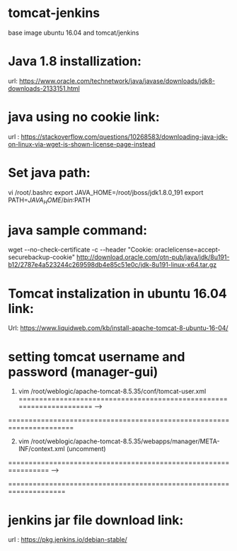 # tomcat-jenkins
base image ubuntu 16.04 and tomcat/jenkins

Java 1.8 installization:
=======================

url: https://www.oracle.com/technetwork/java/javase/downloads/jdk8-downloads-2133151.html

java using no cookie link:
=========================

url : https://stackoverflow.com/questions/10268583/downloading-java-jdk-on-linux-via-wget-is-shown-license-page-instead

Set java path:
=============
vi /root/.bashrc
export JAVA_HOME=/root/jboss/jdk1.8.0_191
export PATH=$JAVA_HOME/bin:$PATH

java sample command:
====================

wget --no-check-certificate -c --header "Cookie: oraclelicense=accept-securebackup-cookie" http://download.oracle.com/otn-pub/java/jdk/8u191-b12/2787e4a523244c269598db4e85c51e0c/jdk-8u191-linux-x64.tar.gz

Tomcat instalization in ubuntu 16.04 link:
=========================================
Url: https://www.liquidweb.com/kb/install-apache-tomcat-8-ubuntu-16-04/

setting tomcat username and password (manager-gui)
==================================================

1. vim /root/weblogic/apache-tomcat-8.5.35/conf/tomcat-user.xml 
=====================================================================
-->
<role rolename="manager-gui"/>
  <user username="tomcat" password="tomcat" roles="manager-gui"/>
<!--
  <role rolename="tomcat"/>
  <role rolename="role1"/>
  <user username="tomcat" password="<must-be-changed>" roles="tomcat"/>
  <user username="both" password="<must-be-changed>" roles="tomcat,role1"/>
  <user username="role1" password="<must-be-changed>" roles="role1"/>
-->

======================================================================

2. vim /root/weblogic/apache-tomcat-8.5.35/webapps/manager/META-INF/context.xml (uncomment)

================================================================
-->
<Context antiResourceLocking="false" privileged="true" >
<!-- (uncomment)
  <Valve className="org.apache.catalina.valves.RemoteAddrValve"
         allow="127\.\d+\.\d+\.\d+|::1|0:0:0:0:0:0:0:1" />
  <Manager sessionAttributeValueClassNameFilter="java\.lang\.(?:Boolean|Integer|Long|Number|String)|org\.apache\.catalina\.filters\.CsrfPreventionFilter\$LruCache(?:\$1)?|java\.util\.(?:Linked)?HashMap"/>
-->
</Context>
====================================================================

jenkins jar file download link:
===============================
url : https://pkg.jenkins.io/debian-stable/

